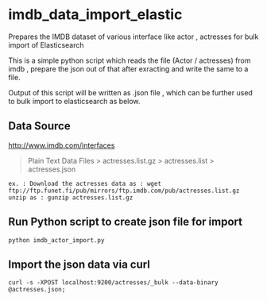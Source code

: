 # imdb_data_import_elastic
Prepares the IMDB dataset of various interface like actor , actresses for bulk import of Elasticsearch 

This is a simple python script which reads the file (Actor / actresses) from imdb , prepare the json out of that after exracting and write the same to a file.

Output of this script will be written as .json file , which can be further used to bulk import to elasticsearch as below.

Data Source
-----------
http://www.imdb.com/interfaces

> Plain Text Data Files > actresses.list.gz > actresses.list > actresses.json

    ex. : Download the actresses data as : wget ftp://ftp.funet.fi/pub/mirrors/ftp.imdb.com/pub/actresses.list.gz
    unzip as : gunzip actresses.list.gz

Run Python script to create json file for import
--------------------

    python imdb_actor_import.py 


Import the json data via curl
--------------------

    curl -s -XPOST localhost:9200/actresses/_bulk --data-binary @actresses.json;

